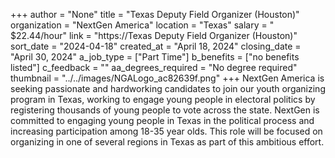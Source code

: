 +++
author = "None"
title = "Texas Deputy Field Organizer (Houston)"
organization = "NextGen America"
location = "Texas"
salary = " $22.44/hour"
link = "https://Texas Deputy Field Organizer (Houston)"
sort_date = "2024-04-18"
created_at = "April 18, 2024"
closing_date = "April 30, 2024"
a_job_type = ["Part Time"]
b_benefits = ["no benefits listed"]
c_feedback = ""
aa_degrees_required = "No degree required"
thumbnail = "../../images/NGALogo_ac82639f.png"
+++
NextGen America is seeking passionate and hardworking candidates to join our youth organizing program in Texas, working to engage young people in electoral politics by registering thousands of young people to vote across the state. NextGen is committed to engaging young people in Texas in the political process and increasing participation among 18-35 year olds. This role will be focused on organizing in one of several regions in Texas as part of this ambitious effort. 